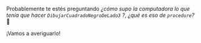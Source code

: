 Probablemente te estés preguntando _¿cómo supo la computadora lo que tenía que hacer `DibujarCuadradoNegroDeLado3` ?_, _¿qué es eso de `procedure`?_ :exploding_head:

¡Vamos a averiguarlo! 